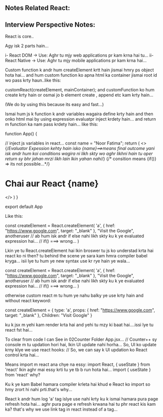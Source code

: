 ## Notes Related React:

## Interview Perspective Notes:
React is core..

Agy isk 2 parts hain...

i- React DOM -> Use: Aghr tu mjy web applications pr kam krna hai tu...
ii- React Native -> Use: Aghr tu mjy mobile applications pr kam krna hai...

<!-- Two ways to work in React.. -->

<!-- Custom function sy React mai kam krna -->

Custom function k andr hum createElement krtt hain jismai hmry ps object hota hai... and hum custom function ko apna html ka container jismai root id wo pass krty haun..like this:

customReact(createElement, mainContainer);
and customFunction ko hum create krty hain or osmai jo b element create , append etc kam krty hain...

<!-- JSX sy React mai kam krna -->(We do by using this because its easy and fast...)

Ismai hum js k function k andr variables wagaira define krty hain and then onko html mai by using expression evaluatpr inject krdety hain...
and return m function ka nam pass krdety hain... like this:

function App() {
  
  // inject js variables in react...
  const name = "Noor Fatima";
  return (
   <>
  {/*Evaluator Expession kehty hain isko {name}==>means final outcome yani isk andr hum koi conditions wagira ni likh skty wo aghr likhni hain tu oper return sy bhr jahan mrzi likh lain lkin yahan nahi*/}
  {/* consition means {if()} => its not possible...*/}
   <h1>Chai aur React {name} </h1>    

   </>
  )
}

export default App

<!-- Lkin ye dono ways tu hogye lkin aghr m chahti o k custom function k andr jeys createElement kea tha whi kam mai jsx m kron tu wo b krskti o lkin special syntax sy... -->

Like this:

const createElement = React.createElement(
  'a',
  { href: "https://www.google.com", target: "_blank" },
  "Visit the Google",
  anotheruser
  // ab hum isk andr if else nahi likh skty ku k ye evaluated expression hai...
  // if() ===> wrong...
)


Lkin ye tu React.createElement  hai lkin broswer tu js ko understad krta hai react ko ni then?
tu behind the scene ye sara kam hmra compiler babel kryga... isii lye tu hum ye new syntax use kr rye hain ye wala...

const createElement = React.createElement(
  'a',
  { href: "https://www.google.com", target: "_blank" },
  "Visit the Google",
  anotheruser
  // ab hum isk andr if else nahi likh skty ku k ye evaluated expression hai...
  // if() ===> wrong...
)

otherwise custom react m tu hum ye nahu balky ye use krty hain and without react keyword:

const createElement = {
    type: 'a',
    props: {
        href: "https://www.google.com",
        target: "_blank"
    },
    Children: "Visit Google"
}

<!-- Ab 1 or chez ye hai k custom react k andr hum log custom function ko define krty hain lkin jsx m ni krty ku?? -->
ku k jsx m yehi kam render krta hai and yehi tu mzy ki baat hai....issi lye tu react fst hai...



<!-- Why we use React Hooks; -->

To clear from code I can See in 02Counter Folder App.jsx...
// Counter++ sy console m tu updation hori hai, lkin UI update nahi horha... So, UI ko update krny klye we use react hooks:
// So, we can say k UI updation ko React control krta hai...

<!-- Aghr m React ko import ni krongi tu fer ye kesy code run o jyega? -->

Means import m react ana chye na essy:
import React, { useState } from 'react'
lkin aghr mai essy krti tu ye tb b run hota hai...
import { useState } from 'react'
why?

Ku k ye kam Babel hamara compiler krleta hai khud e React ko import so hmy zrort hi nahi prti.that's why...

<!-- Jab useState run hota hai tu basically hamara browser rerender hota hai... -->

<!-- Fiber m aghr difing of lists ki performance ko improve krna hai tu osklye keys ko use krna e pryga... -->


<!-- React router dom k andr hum a tag ku use ni krty or Link tag ku use krty hain -->


React k andr hum log 'a' tag islye use nahi krty ku k ismai hamara pura page refresh hota hai...
aghr pura page e refresh krwana hai tu phr react kis kam ka?
that's why we use link tag in react instead of a tag...